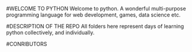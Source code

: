 #WELCOME TO PYTHON
Welcome to python. A wonderful multi-purpose programming language for web development, games, data science etc.


#DESCRIPTION OF THE REPO
All folders here represent days of learning python collectively, and individually. 

#CONRIBUTORS

